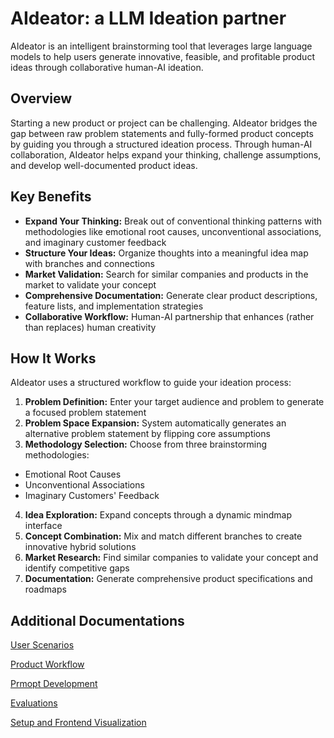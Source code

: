 # AIdeator: a LLM Ideation partner

AIdeator is an intelligent brainstorming tool that leverages large language models to help users generate innovative, feasible, and profitable product ideas through collaborative human-AI ideation.

## Overview
Starting a new product or project can be challenging. AIdeator bridges the gap between raw problem statements and fully-formed product concepts by guiding you through a structured ideation process. Through human-AI collaboration, AIdeator helps expand your thinking, challenge assumptions, and develop well-documented product ideas.

## Key Benefits
* **Expand Your Thinking:** Break out of conventional thinking patterns with methodologies like emotional root causes, unconventional associations, and imaginary customer feedback
* **Structure Your Ideas:** Organize thoughts into a meaningful idea map with branches and connections
* **Market Validation:** Search for similar companies and products in the market to validate your concept
* **Comprehensive Documentation:** Generate clear product descriptions, feature lists, and implementation strategies
* **Collaborative Workflow:** Human-AI partnership that enhances (rather than replaces) human creativity

## How It Works
AIdeator uses a structured workflow to guide your ideation process:

1. **Problem Definition:** Enter your target audience and problem to generate a focused problem statement
2. **Problem Space Expansion:** System automatically generates an alternative problem statement by flipping core assumptions
3. **Methodology Selection:** Choose from three brainstorming methodologies:
* Emotional Root Causes
* Unconventional Associations
* Imaginary Customers' Feedback
4. **Idea Exploration:** Expand concepts through a dynamic mindmap interface
5. **Concept Combination:** Mix and match different branches to create innovative hybrid solutions
6. **Market Research:** Find similar companies to validate your concept and identify competitive gaps
7. **Documentation:** Generate comprehensive product specifications and roadmaps

## Additional Documentations
[User Scenarios](./documentations/user_scenarios.ipynb)

[Product Workflow](./documentations/product_workflow.ipynb)

[Prmopt Development](./documentations/prompt_development.ipynb)

[Evaluations](./documentations/evaluations.ipynb)

[Setup and Frontend Visualization](./documentations/Setup&Frontend_visualization.ipynb)